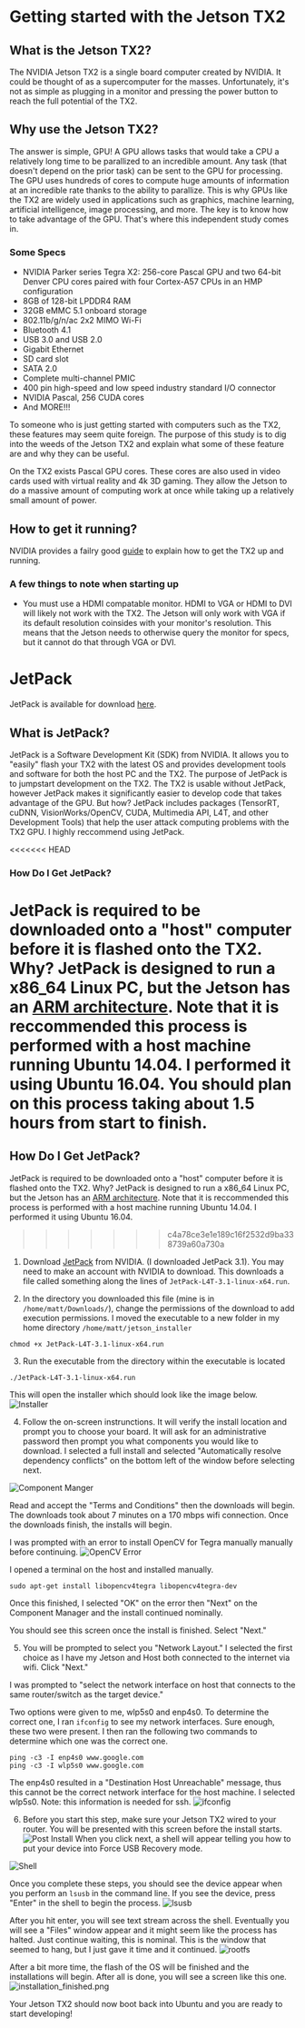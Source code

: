 # Getting started with the Jetson TX2
## What is the Jetson TX2?
The NVIDIA Jetson TX2 is a single board computer created by NVIDIA. It could be thought of as a supercomputer for the masses. Unfortunately, it's not as simple as plugging in a monitor and pressing the power button to reach the full potential of the TX2. 

## Why use the Jetson TX2?
The answer is simple, GPU! A GPU allows tasks that would take a CPU a relatively long time to be parallized to an incredible amount. Any task (that doesn't depend on the prior task) can be sent to the GPU for processing. The GPU uses hundreds of cores to compute huge amounts of information at an incredible rate thanks to the ability to parallize. This is why GPUs like the TX2 are widely used in applications such as graphics, machine learning, artificial intelligence, image processing, and more. The key is to know how to take advantage of the GPU. That's where this independent study comes in.


### Some Specs
* NVIDIA Parker series Tegra X2: 256-core Pascal GPU and two 64-bit Denver CPU cores paired with four Cortex-A57 CPUs in an HMP configuration
* 8GB of 128-bit LPDDR4 RAM
* 32GB eMMC 5.1 onboard storage
* 802.11b/g/n/ac 2x2 MIMO Wi-Fi
* Bluetooth 4.1
* USB 3.0 and USB 2.0
* Gigabit Ethernet
* SD card slot
* SATA 2.0
* Complete multi-channel PMIC
* 400 pin high-speed and low speed industry standard I/O connector
* NVIDIA Pascal, 256 CUDA cores
* And MORE!!!

To someone who is just getting started with computers such as the TX2, these features may seem quite foreign. The purpose of this study is to dig into the weeds of the Jetson TX2 and explain what some of these feature are and why they can be useful.

On the TX2 exists Pascal GPU cores. These cores are also used in video cards used with virtual reality and 4k 3D gaming. They allow the Jetson to do a massive amount of computing work at once while taking up a relatively small amount of power.

## How to get it running?
NVIDIA provides a failry good [guide](http://developer2.download.nvidia.com/embedded/L4T/r27_Release_v1.0/Docs/Jetson_X2_Developer_Kit_User_Guide.pdf?i_NII0fO09Qddrnp8XafYkSLfI8kSd0CBHNbrTEXeyWpnC4bh0pRJWKO1YYJIb7pfR_9ZZGQ7bOICqt2RMjqHIJR7Mpy18x5C8ZKlwg-Gc3OJyIQDhI3-91QKH_H5lowDr8ayZ-x_8_rN1qLjtfVjCxwesTwO6VdyigIWHR_3RpCW5f_WXkJ1g) to explain how to get the TX2 up and running.

### A few things to note when starting up
* You must use a HDMI compatable monitor. HDMI to VGA or HDMI to DVI will likely not work with the TX2. The Jetson will only work with VGA if its default resolution coinsides with your monitor's resolution. This means that the Jetson needs to otherwise query the monitor for specs, but it cannot do that through VGA or DVI.

# JetPack
JetPack is available for download [here](https://developer.nvidia.com/embedded/jetpack).

## What is JetPack?
JetPack is a Software Development Kit (SDK) from NVIDIA. It allows you to "easily" flash your TX2 with the latest OS and provides development tools and software for both the host PC and the TX2. The purpose of JetPack is to jumpstart development on the TX2.
The TX2 is usable without JetPack, however JetPack makes it significantly easier to develop code that takes advantage of the GPU. But how? JetPack includes packages (TensorRT, cuDNN, VisionWorks/OpenCV, CUDA, Multimedia API, L4T, and other Development Tools) that help the user attack computing problems with the TX2 GPU.
I highly reccommend using JetPack.


<<<<<<< HEAD
### How Do I Get JetPack?
JetPack is required to be downloaded onto a "host" computer before it is flashed onto the TX2. Why? JetPack is designed to run a x86_64 Linux PC, but the Jetson has an [ARM architecture](https://en.wikipedia.org/wiki/ARM_architecture). Note that it is reccommended this process is performed with a host machine running Ubuntu 14.04. I performed it using Ubuntu 16.04. You should plan on this process taking about 1.5 hours from start to finish.
=======
## How Do I Get JetPack?
JetPack is required to be downloaded onto a "host" computer before it is flashed onto the TX2. Why? JetPack is designed to run a x86_64 Linux PC, but the Jetson has an [ARM architecture](https://en.wikipedia.org/wiki/ARM_architecture). Note that it is reccommended this process is performed with a host machine running Ubuntu 14.04. I performed it using Ubuntu 16.04.
>>>>>>> c4a78ce3e1e189c16f2532d9ba338739a60a730a

1. Download [JetPack](https://developer.nvidia.com/embedded/jetpack) from NVIDIA. (I downloaded JetPack 3.1). You may need to make an account with NVIDIA to download. This downloads a file called something along the lines of `JetPack-L4T-3.1-linux-x64.run`.

2. In the directory you downloaded this file (mine is in `/home/matt/Downloads/`), change the permissions of the download to add execution permissions. I moved the executable to a new folder in my home directory `/home/matt/jetson_installer`
```
chmod +x JetPack-L4T-3.1-linux-x64.run
```

3. Run the executable from the directory within the executable is located
```
./JetPack-L4T-3.1-linux-x64.run
```
This will open the installer which should look like the image below.
![Installer](https://github.com/matthewdhanley/jetson-tx2/blob/master/getting_started/img/Install.png)

4. Follow the on-screen instrunctions. It will verify the install location and prompt you to choose your board. It will ask for an administrative password then prompt you what components you would like to download. I selected a full install and selected "Automatically resolve dependency conflicts" on the bottom left of the window before selecting next.

![Component Manger](https://github.com/matthewdhanley/jetson-tx2/blob/master/getting_started/img/component_manager.png)

Read and accept the "Terms and Conditions" then the downloads will begin. The downloads took about 7 minutes on a 170 mbps wifi connection. Once the downloads finish, the installs will begin.

I was prompted with an error to install OpenCV for Tegra manually manually before continuing.
![OpenCV Error](https://github.com/matthewdhanley/jetson-tx2/blob/master/getting_started/img/opencv_error.png)

I opened a terminal on the host and installed manually.
```
sudo apt-get install libopencv4tegra libopencv4tegra-dev
```
Once this finished, I selected "OK" on the error then "Next" on the Component Manager and the install continued nominally.

You should see this screen once the install is finished. Select "Next."

5. You will be prompted to select you "Network Layout." I selected the first choice as I have my Jetson and Host both connected to the internet via wifi. Click "Next."

I was prompted to "select the network interface on host that connects to the same router/switch as the target device."

Two options were given to me, wlp5s0 and enp4s0. To determine the correct one, I ran `ifconfig` to see my network interfaces. Sure enough, these two were present. I then ran the following two commands to determine which one was the correct one.
```
ping -c3 -I enp4s0 www.google.com
ping -c3 -I wlp5s0 www.google.com
```
The enp4s0 resulted in a "Destination Host Unreachable" message, thus this cannot be the correct network interface for the host machine. I selected wlp5s0. Note: this information is needed for ssh.
![ifconfig](https://github.com/matthewdhanley/jetson-tx2/blob/master/getting_started/img/if_config.png)

6. Before you start this step, make sure your Jetson TX2 wired to your router.
You will be presented with this screen before the install starts.
![Post Install](https://github.com/matthewdhanley/jetson-tx2/blob/master/getting_started/img/post_installation.png)
When you click next, a shell will appear telling you how to put your device into Force USB Recovery mode.
 
![Shell](https://github.com/matthewdhanley/jetson-tx2/blob/master/getting_started/img/force_usb.png)

Once you complete these steps, you should see the device appear when you perform an `lsusb` in the command line. If you see the device, press "Enter" in the shell to begin the process.
![lsusb](https://github.com/matthewdhanley/jetson-tx2/blob/master/getting_started/img/lsusb.png)

After you hit enter, you will see text stream across the shell. Eventually you will see a "Files" window appear and it might seem like the process has halted. Just continue waiting, this is nominal. This is the window that seemed to hang, but I just gave it time and it continued.
![rootfs](https://github.com/matthewdhanley/jetson-tx2/blob/master/getting_started/img/rootfs.png)

After a bit more time, the flash of the OS will be finished and the installations will begin. After all is done, you will see a screen like this one.
![installation_finished.png](https://github.com/matthewdhanley/jetson-tx2/blob/master/getting_started/img/installation_finished.png)

Your Jetson TX2 should now boot back into Ubuntu and you are ready to start developing!

